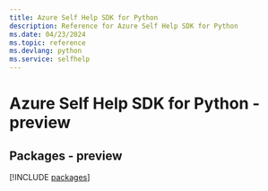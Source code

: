 ```yaml
---
title: Azure Self Help SDK for Python
description: Reference for Azure Self Help SDK for Python
ms.date: 04/23/2024
ms.topic: reference
ms.devlang: python
ms.service: selfhelp
---
```

# Azure Self Help SDK for Python - preview
## Packages - preview
[!INCLUDE [packages](self-help-index.md)]